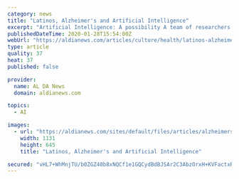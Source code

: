 ```yaml
---
category: news
title: "Latinos, Alzheimer's and Artificial Intelligence"
excerpt: "Artificial Intelligence: A possibility A team of researchers led by UC Davis Health professor Brittany Dugger received a $3.8 million grant from the National Institute on Aging (NIA) to help define the neuropathology of Alzheimer's disease in Hispanic cohorts."
publishedDateTime: 2020-01-28T15:54:00Z
webUrl: "https://aldianews.com/articles/culture/health/latinos-alzheimers-and-artificial-intelligence/57478"
type: article
quality: 37
heat: 37
published: false

provider:
  name: AL DA News
  domain: aldianews.com

topics:
  - AI

images:
  - url: "https://aldianews.com/sites/default/files/articles/alzheimers.jpg"
    width: 1131
    height: 645
    title: "Latinos, Alzheimer's and Artificial Intelligence"

secured: "vHL7+WhMnjTU/b0ZGZ40b8xNQCf1e1GQCydBdBJSAr2C3AbzOrxH+KVFactxRgCmRb2pW3jn/fSTCUIcgf0UcqXoD/PcN4+JyohVjwgnjCxTcZMGphLp7QzlWPbaWnuFh+q0OM170t26+AqQuM3sxqjEh7qmEpYhgC7/Ls7YcQD5y3jgWzRXqWyCmYLJEPKS95+APz1mjNumFXt2oH0Sn08BWtX3GCZFzPwCekVahwChxFPqfptofd0CkpQpVAlPopE+ZEjdoFYPa4lGEg+0OKeZ6GTZ0O5mSLz3NpojDLil5sWOe/DYPTiU1tzfcK+QJOhK8UWFjubwneu+dx9wtwIeYOcZu5T5wf4GHaY13yoKt1xXY0idnIuB/I9FGnqxnJyZr2nIFI3repSL61mkCCMens7lvqT642os/XR+iKRlPXuuI2DnjSuStjul9K8cXZ0BnqjiRK6Z5lkRadlvffVWtvPBFxjXzj9HkLAX3Ik=;rMkUBWlkNOkW8J66Bw/BLA=="
---
```


